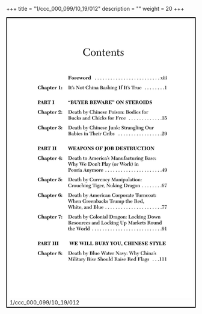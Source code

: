 +++
title = "1/ccc_000_099/10_19/012"
description = ""
weight = 20
+++

<table style="border:2px solid black;max-width:800px;max-height:800px;" 
><tr><td><img class="center-fit-jpg"
src="/jpg_/out_jpg_dbc_012.jpg"  >1/ccc_000_099/10_19/012</img></td></tr></table>